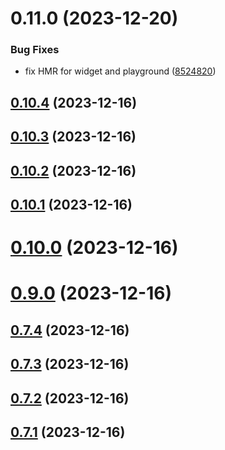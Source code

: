 # 0.11.0 (2023-12-20)


### Bug Fixes

* fix HMR for widget and playground ([8524820](https://github.com/yeager-eren/rango-client/commit/8524820f10cf0b8921f3db0c4f620ff98daa4103))



## [0.10.4](https://github.com/yeager-eren/rango-client/compare/provider-mytonwallet@0.10.3...provider-mytonwallet@0.10.4) (2023-12-16)



## [0.10.3](https://github.com/yeager-eren/rango-client/compare/provider-mytonwallet@0.10.2...provider-mytonwallet@0.10.3) (2023-12-16)



## [0.10.2](https://github.com/yeager-eren/rango-client/compare/provider-mytonwallet@0.10.1...provider-mytonwallet@0.10.2) (2023-12-16)



## [0.10.1](https://github.com/yeager-eren/rango-client/compare/provider-mytonwallet@0.10.0...provider-mytonwallet@0.10.1) (2023-12-16)



# [0.10.0](https://github.com/yeager-eren/rango-client/compare/provider-mytonwallet@0.9.0...provider-mytonwallet@0.10.0) (2023-12-16)



# [0.9.0](https://github.com/yeager-eren/rango-client/compare/provider-mytonwallet@0.7.4...provider-mytonwallet@0.9.0) (2023-12-16)



## [0.7.4](https://github.com/yeager-eren/rango-client/compare/provider-mytonwallet@0.7.3...provider-mytonwallet@0.7.4) (2023-12-16)



## [0.7.3](https://github.com/yeager-eren/rango-client/compare/provider-mytonwallet@0.7.1...provider-mytonwallet@0.7.3) (2023-12-16)



## [0.7.2](https://github.com/yeager-eren/rango-client/compare/provider-mytonwallet@0.7.1-next.68...provider-mytonwallet@0.7.2) (2023-12-16)



## [0.7.1](https://github.com/yeager-eren/rango-client/compare/provider-mytonwallet@0.8.0...provider-mytonwallet@0.7.1) (2023-12-16)



